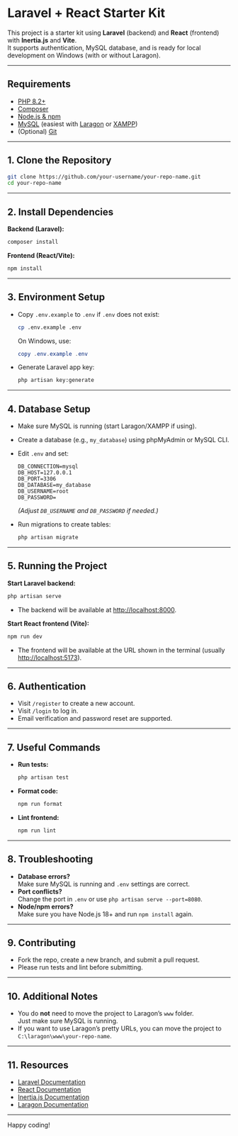 # Laravel + React Starter Kit

This project is a starter kit using **Laravel** (backend) and **React** (frontend) with **Inertia.js** and **Vite**.  
It supports authentication, MySQL database, and is ready for local development on Windows (with or without Laragon).

---

## Requirements

- [PHP 8.2+](https://www.php.net/downloads.php)
- [Composer](https://getcomposer.org/)
- [Node.js & npm](https://nodejs.org/)
- [MySQL](https://www.mysql.com/) (easiest with [Laragon](https://laragon.org/) or [XAMPP](https://www.apachefriends.org/))
- (Optional) [Git](https://git-scm.com/)

---

## 1. Clone the Repository

```bash
git clone https://github.com/your-username/your-repo-name.git
cd your-repo-name
```

---

## 2. Install Dependencies

**Backend (Laravel):**
```bash
composer install
```

**Frontend (React/Vite):**
```bash
npm install
```

---

## 3. Environment Setup

- Copy `.env.example` to `.env` if `.env` does not exist:
  ```bash
  cp .env.example .env
  ```
  On Windows, use:
  ```powershell
  copy .env.example .env
  ```

- Generate Laravel app key:
  ```bash
  php artisan key:generate
  ```

---

## 4. Database Setup

- Make sure MySQL is running (start Laragon/XAMPP if using).
- Create a database (e.g., `my_database`) using phpMyAdmin or MySQL CLI.
- Edit `.env` and set:
  ```
  DB_CONNECTION=mysql
  DB_HOST=127.0.0.1
  DB_PORT=3306
  DB_DATABASE=my_database
  DB_USERNAME=root
  DB_PASSWORD=
  ```
  *(Adjust `DB_USERNAME` and `DB_PASSWORD` if needed.)*

- Run migrations to create tables:
  ```bash
  php artisan migrate
  ```

---

## 5. Running the Project

**Start Laravel backend:**
```bash
php artisan serve
```
- The backend will be available at [http://localhost:8000](http://localhost:8000).

**Start React frontend (Vite):**
```bash
npm run dev
```
- The frontend will be available at the URL shown in the terminal (usually [http://localhost:5173](http://localhost:5173)).

---

## 6. Authentication

- Visit `/register` to create a new account.
- Visit `/login` to log in.
- Email verification and password reset are supported.

---

## 7. Useful Commands

- **Run tests:**  
  ```bash
  php artisan test
  ```
- **Format code:**  
  ```bash
  npm run format
  ```
- **Lint frontend:**  
  ```bash
  npm run lint
  ```

---

## 8. Troubleshooting

- **Database errors?**  
  Make sure MySQL is running and `.env` settings are correct.
- **Port conflicts?**  
  Change the port in `.env` or use `php artisan serve --port=8080`.
- **Node/npm errors?**  
  Make sure you have Node.js 18+ and run `npm install` again.

---

## 9. Contributing

- Fork the repo, create a new branch, and submit a pull request.
- Please run tests and lint before submitting.

---

## 10. Additional Notes

- You do **not** need to move the project to Laragon’s `www` folder.  
  Just make sure MySQL is running.
- If you want to use Laragon’s pretty URLs, you can move the project to `C:\laragon\www\your-repo-name`.

---

## 11. Resources

- [Laravel Documentation](https://laravel.com/docs)
- [React Documentation](https://react.dev/)
- [Inertia.js Documentation](https://inertiajs.com/)
- [Laragon Documentation](https://laragon.org/docs.html)

---

Happy coding!